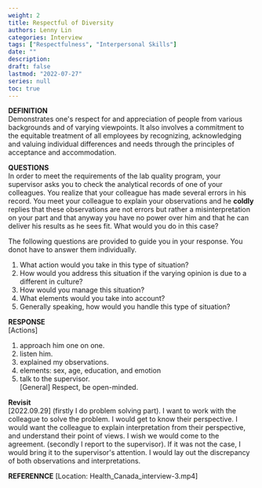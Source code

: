 ```yaml
---
weight: 2
title: Respectful of Diversity
authors: Lenny Lin
categories: Interview
tags: ["Respectfulness", "Interpersonal Skills"]
date: ""
description: 
draft: false
lastmod: "2022-07-27"
series: null
toc: true
---
```



**DEFINITION**  
Demonstrates one's respect for and appreciation of people from various backgrounds and of varying viewpoints.  It also involves a commitment to the equitable treatment of all employees by recognizing, acknowledging and valuing individual differences and needs through the principles of acceptance and accommodation.  

**QUESTIONS**  
In order to meet the requirements of the lab quality program, your supervisor asks you to check the analytical records of one of your colleagues.  You realize that your colleague has made several errors in his record.  You meet your colleague to explain your observations and he **coldly** replies that these observations are not errors but rather a misinterpretation on your part and that anyway you have no power over him and that he can deliver his results as he sees fit.  What would you do in this case?  

The following questions are provided to guide you in your response.  You donot have to answer them individually.  

1) What action would you take in this type of situation?   
2) How would you address this situation if the varying opinion is due to a different in culture? 
3) How would you manage this situation?  
4) What elements would you take into account?  
5) Generally speaking, how would you handle this type of situation?  

**RESPONSE**  
[Actions]  
1) approach him one on one.  
2) listen him.  
3) explained my observations.  
3) elements: sex, age, education, and emotion  
4) talk to the supervisor.  
[General] Respect, be open-minded.

**Revisit**  
[2022.09.29] (firstly I do problem solving part). I want to work with the colleague to solve the problem.  I would get to know their perspective.  I would want the colleague to explain interpretation from their perspective, and understand their point of views. I wish we would come to the agreement. (secondly I report to the supervisor). If it was not the case, I would bring it to the supervisor's attention.  I would lay out the discrepancy of both observations and interpretations.

**REFERENNCE**
[Location: Health_Canada_interview-3.mp4]  
